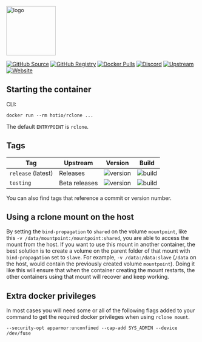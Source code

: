 [<img src="https://hotio.dev/img/rclone.png" alt="logo" height="130" width="130">](https://github.com/rclone/rclone)

[![GitHub Source](https://img.shields.io/badge/github-source-ffb64c?style=flat-square&logo=github&logoColor=white&labelColor=757575)](https://github.com/hotio/rclone)
[![GitHub Registry](https://img.shields.io/badge/github-registry-ffb64c?style=flat-square&logo=github&logoColor=white&labelColor=757575)](https://github.com/orgs/hotio/packages/container/package/rclone)
[![Docker Pulls](https://img.shields.io/docker/pulls/hotio/rclone?color=ffb64c&style=flat-square&label=pulls&logo=docker&logoColor=white&labelColor=757575)](https://hub.docker.com/r/hotio/rclone)
[![Discord](https://img.shields.io/discord/610068305893523457?style=flat-square&color=ffb64c&label=discord&logo=discord&logoColor=white&labelColor=757575)](https://hotio.dev/discord)
[![Upstream](https://img.shields.io/badge/upstream-project-ffb64c?style=flat-square&labelColor=757575)](https://github.com/rclone/rclone)
[![Website](https://img.shields.io/badge/website-hotio.dev-ffb64c?style=flat-square&labelColor=757575)](https://hotio.dev/containers/rclone)

## Starting the container

CLI:

```shell
docker run --rm hotio/rclone ...
```

The default `ENTRYPOINT` is `rclone`.

## Tags

| Tag                | Upstream      | Version | Build |
| -------------------|---------------|---------|-------|
| `release` (latest) | Releases      | ![version](https://img.shields.io/badge/dynamic/json?color=f5f5f5&style=flat-square&label=&query=%24.version&url=https%3A%2F%2Fraw.githubusercontent.com%2Fhotio%2Frclone%2Frelease%2FVERSION.json) | ![build](https://img.shields.io/github/workflow/status/hotio/rclone/build/release?style=flat-square&label=) |
| `testing`          | Beta releases | ![version](https://img.shields.io/badge/dynamic/json?color=f5f5f5&style=flat-square&label=&query=%24.version&url=https%3A%2F%2Fraw.githubusercontent.com%2Fhotio%2Frclone%2Ftesting%2FVERSION.json) | ![build](https://img.shields.io/github/workflow/status/hotio/rclone/build/testing?style=flat-square&label=) |

You can also find tags that reference a commit or version number.

## Using a rclone mount on the host

By setting the `bind-propagation` to `shared` on the volume `mountpoint`, like this `-v /data/mountpoint:/mountpoint:shared`, you are able to access the mount from the host. If you want to use this mount in another container, the best solution is to create a volume on the parent folder of that mount with `bind-propagation` set to `slave`. For example, `-v /data:/data:slave` (`/data` on the host, would contain the previously created volume `mountpoint`). Doing it like this will ensure that when the container creating the mount restarts, the other containers using that mount will recover and keep working.

## Extra docker privileges

In most cases you will need some or all of the following flags added to your command to get the required docker privileges when using `rclone mount`.

```shell
--security-opt apparmor:unconfined --cap-add SYS_ADMIN --device /dev/fuse
```
